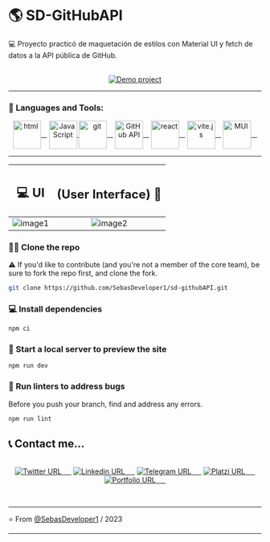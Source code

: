 # 🌎 SD-GitHubAPI

💻 Proyecto practicó de maquetación de estilos con Material UI y fetch de datos a la API pública de GitHub.

<p align="center">
    <br/>
    <a href="https://sd-github.netlify.app/"><img alt="Demo project" src="https://img.shields.io/twitter/url?colorA=7209b7&colorB=480ca8&label=Demo project&logo=google-chrome&logoColor=white&style=for-the-badge&url=https%3A%2F%2Ftwitter.com%2FSebasDeveloper"></a>
</p>

---

### 🔨 Languages and Tools:

<p  align="center">
<a href="https://developer.mozilla.org/es/docs/Web/HTML" target="_blank"> <img src="https://i.postimg.cc/mDdX2P3h/html.png" align="center" alt="html" title="html" height='56px'/>&nbsp; &nbsp;</a>
<a href="https://developer.mozilla.org/en-US/docs/Web/JavaScript" target="_blank"> <img align="center" alt="JavaScript" title="JavaScript" height ="56px"  src="https://i.postimg.cc/QCs9HRwH/javascript.png"> </a>
<a href="https://git-scm.com/" target="_blank"> <img src="https://i.postimg.cc/0jS9Y1yG/git-scm.png" align="center" alt="git" title="git" height='56px'/>&nbsp; &nbsp;</a>
<a href="https://docs.github.com/es/rest?apiVersion=2022-11-28" target="_blank"> <img src="https://firebasestorage.googleapis.com/v0/b/sd-website-f934d.appspot.com/o/tools%2Fgithub_icon.svg?alt=media&token=acc21fa1-b40d-4f1e-9754-13eb8fa161be" align="center" alt="GitHub API" title="GitHub API" height='56px'/>&nbsp; &nbsp;</a>
<a href="https://es.reactjs.org/" target="_blank"> <img src="https://i.postimg.cc/3Jq3wQht/react-icon.png" align="center" alt="react" title="react" height='56px'/>&nbsp; &nbsp;</a>
 <a href="https://vitejs.dev/" target="_blank"> <img src="https://vitejs.dev/logo-with-shadow.png" align="center" alt="vite.js" title="vite.js" height='56px'/>&nbsp; &nbsp;</a>
 <a href="https://mui.com/" target="_blank"> <img src="https://firebasestorage.googleapis.com/v0/b/sd-website-f934d.appspot.com/o/tools%2Fmui_icon.svg?alt=media&token=fed77339-843e-44bf-9cf7-2411da64d6f5" align="center" alt="MUI" title="MUI" height='56px'/>&nbsp; &nbsp;</a>
</p>

---

<div align="center">

|                                                                                    <h2>💻 UI </h2>                                                                                     |                                                                             <h2> (User Interface) 🚀</h2>                                                                              |
| :------------------------------------------------------------------------------------------------------------------------------------------------------------------------------------: | :------------------------------------------------------------------------------------------------------------------------------------------------------------------------------------: |
| ![image1](https://firebasestorage.googleapis.com/v0/b/sd-website-f934d.appspot.com/o/projects%2FgithubAPI%2Fimage1.webp?alt=media&token=53ffbff4-d630-4bed-81c7-f580d7d655b7 'image1') | ![image2](https://firebasestorage.googleapis.com/v0/b/sd-website-f934d.appspot.com/o/projects%2FgithubAPI%2Fimage2.webp?alt=media&token=4e28cea6-f1bb-4a37-8332-5534969466fe 'image2') |

</div>

### 👩‍💻 Clone the repo

⚠️ If you'd like to contribute (and you're not a member of the core team), be sure to fork the repo first, and clone the fork.

```bash
git clone https://github.com/SebasDeveloper1/sd-githubAPI.git
```

### 💻 Install dependencies

```bash
npm ci
```

### 🚀 Start a local server to preview the site

```bash
npm run dev
```

### 🐛 Run linters to address bugs

Before you push your branch, find and address any errors.

```bash
npm run lint
```

## 📞 Contact me...

 <p align="center">
 </br>
 <a href="https://twitter.com/SebasDeveloper">  <img alt="Twitter URL" src="https://img.shields.io/twitter/url?color=00b4d8&label=twitter&logo=twitter&style=for-the-badge&url=https%3A%2F%2Ftwitter.com%2FSebasDeveloper">&nbsp; &nbsp; &nbsp;</a>
 <a  href="https://linkedin.com/in/sebas-developer">  <img alt="Linkedin URL" src="https://img.shields.io/twitter/url?color=0077b6&label=linkedin&logo=linkedin&style=for-the-badge&url=https%3A%2F%2Flinkedin.com%2Fin%2Fsebas-developer">&nbsp; &nbsp; &nbsp;</a>
  <a  href="https://t.me/JSPedroza">  <img alt="Telegram URL" src="https://img.shields.io/twitter/url?color=0096c7&label=telegram&logo=telegram&style=for-the-badge&url=https%3A%2F%2Flinkedin.com%2Fin%2Fsebas-developer">&nbsp; &nbsp; &nbsp;</a>
  <a  href="https://platzi.com/p/SebasDeveloper/">  <img alt="Platzi URL" src="https://img.shields.io/twitter/url?color=access&label=Platzi&logo=platzi&style=for-the-badge&url=https%3A%2F%2Flinkedin.com%2Fin%2Fsebas-developer">&nbsp; &nbsp; &nbsp;</a>
  <a  href="https://sebasdeveloper.netlify.app/">  <img alt="Portfolio URL" src="https://img.shields.io/twitter/url?color=48cae4&label=Website&logo=google-chrome&logoColor=white&style=for-the-badge&url=https%3A%2F%2Flinkedin.com%2Fin%2Fsebas-developer">&nbsp; &nbsp; &nbsp;</a>
  </p>
</br>

---

⭐️ From [@SebasDeveloper1](https://sebasdeveloper.netlify.app/) / 2023

---
